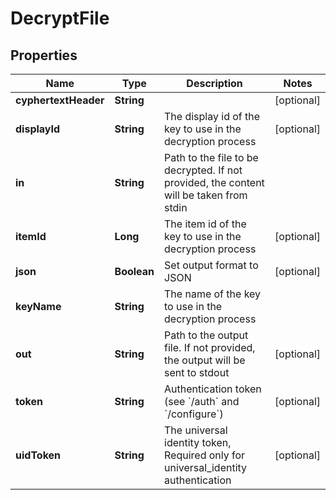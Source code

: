 

# DecryptFile


## Properties

Name | Type | Description | Notes
------------ | ------------- | ------------- | -------------
**cyphertextHeader** | **String** |  |  [optional]
**displayId** | **String** | The display id of the key to use in the decryption process |  [optional]
**in** | **String** | Path to the file to be decrypted. If not provided, the content will be taken from stdin | 
**itemId** | **Long** | The item id of the key to use in the decryption process |  [optional]
**json** | **Boolean** | Set output format to JSON |  [optional]
**keyName** | **String** | The name of the key to use in the decryption process | 
**out** | **String** | Path to the output file. If not provided, the output will be sent to stdout |  [optional]
**token** | **String** | Authentication token (see &#x60;/auth&#x60; and &#x60;/configure&#x60;) |  [optional]
**uidToken** | **String** | The universal identity token, Required only for universal_identity authentication |  [optional]



